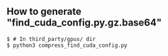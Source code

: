 ## How to generate "find_cuda_config.py.gz.base64"

```
$ # In third_party/gpus/ dir
$ python3 compress_find_cuda_config.py
```
